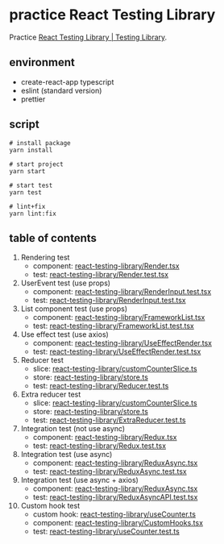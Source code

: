 # practice React Testing Library

Practice [React Testing Library \| Testing Library](https://testing-library.com/docs/react-testing-library/intro/).

## environment

- create-react-app typescript
- eslint (standard version)
- prettier

## script

```
# install package
yarn install

# start project
yarn start

# start test
yarn test

# lint+fix
yarn lint:fix
```

## table of contents

1. Rendering test
    - component: [react\-testing\-library/Render\.tsx](https://github.com/36t/react-testing-library/blob/master/src/component/Render.tsx)
    - test: [react\-testing\-library/Render\.test\.tsx](https://github.com/36t/react-testing-library/blob/master/src/component/Render.test.tsx)
2. UserEvent test (use props)
    - component: [react\-testing\-library/RenderInput\.test\.tsx](https://github.com/36t/react-testing-library/blob/master/src/component/RenderInput.test.tsx)
    - test: [react\-testing\-library/RenderInput\.test\.tsx](https://github.com/36t/react-testing-library/blob/master/src/component/RenderInput.test.tsx)
3. List component test (use props)
    - component: [react\-testing\-library/FrameworkList\.tsx](https://github.com/36t/react-testing-library/blob/master/src/component/FrameworkList.tsx)
    - test: [react\-testing\-library/FrameworkList\.test\.tsx](https://github.com/36t/react-testing-library/blob/master/src/component/FrameworkList.test.tsx)
4. Use effect test (use axios)
    - component: [react\-testing\-library/UseEffectRender\.tsx](https://github.com/36t/react-testing-library/blob/master/src/component/UseEffectRender.tsx)
    - test: [react\-testing\-library/UseEffectRender\.test\.tsx](https://github.com/36t/react-testing-library/blob/master/src/component/UseEffectRender.test.tsx)
5. Reducer test
    - slice: [react\-testing\-library/customCounterSlice\.ts](https://github.com/36t/react-testing-library/blob/master/src/features/customCounter/customCounterSlice.ts)
    - store: [react\-testing\-library/store\.ts](https://github.com/36t/react-testing-library/blob/master/src/app/store.ts)
    - test: [react\-testing\-library/Reducer\.test\.ts](https://github.com/36t/react-testing-library/blob/master/src/features/customCounter/Reducer.test.ts)
6. Extra reducer test
    - slice: [react\-testing\-library/customCounterSlice\.ts](https://github.com/36t/react-testing-library/blob/master/src/features/customCounter/customCounterSlice.ts)
    - store: [react\-testing\-library/store\.ts](https://github.com/36t/react-testing-library/blob/master/src/app/store.ts)
    - test: [react\-testing\-library/ExtraReducer\.test\.ts](https://github.com/36t/react-testing-library/blob/master/src/features/customCounter/ExtraReducer.test.ts)
7. Integration test (not use async)
    - component: [react\-testing\-library/Redux\.tsx](https://github.com/36t/react-testing-library/blob/master/src/component/Redux.tsx)
    - test: [react\-testing\-library/Redux\.test\.tsx](https://github.com/36t/react-testing-library/blob/master/src/component/Redux.test.tsx)
8. Integration test (use async)
    - component: [react\-testing\-library/ReduxAsync\.tsx](https://github.com/36t/react-testing-library/blob/master/src/component/ReduxAsync.tsx)
    - test: [react\-testing\-library/ReduxAsync\.test\.tsx](https://github.com/36t/react-testing-library/blob/master/src/component/ReduxAsync.test.tsx)
9. Integration test (use async + axios)
    - component: [react\-testing\-library/ReduxAsync\.tsx](https://github.com/36t/react-testing-library/blob/master/src/component/ReduxAsync.tsx)
    - test: [react\-testing\-library/ReduxAsyncAPI\.test\.tsx](https://github.com/36t/react-testing-library/blob/master/src/component/ReduxAsyncAPI.test.tsx)
10. Custom hook test
     - custom hook: [react\-testing\-library/useCounter\.ts](https://github.com/36t/react-testing-library/blob/master/src/hooks/useCounter.ts)
     - component: [react\-testing\-library/CustomHooks\.tsx](https://github.com/36t/react-testing-library/blob/master/src/component/CustomHooks.tsx)
     - test: [react\-testing\-library/useCounter\.test\.ts](https://github.com/36t/react-testing-library/blob/master/src/hooks/useCounter.test.ts)
